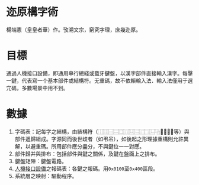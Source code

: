 # 迩原構字術
  楊端憲（皇皇者華）作。攷溯文宗，窮究字理，庶幾迩原。

# 目標
通過人機接口設備，即通用串行總綫或藍牙鍵盤，以漢字部件直接輸入漢字。每擊一鍵，代表寫一个基本部件或結構符。无重碼，故不依賴輸入法．輸入法僅用于選宂碼，多數場景中用不到。

# 數據
1. 字碼表：記每字之結構，由結構符（⿰⿲⿱⿳⿴⿵⿶⿷⿸⿹⿺⿻⿼⿽⿾⿿等）與部件遞歸組成。字源同而後世歧者（如弔吊），如後起之形理據重構則允許異解，以避重碼。所用部件應分盡分，不與鍵位一一對應〬。
2. 部件歸并與排布：包括部件與鍵之關係，及鍵在盤面上之排布。
3. 鍵盤矩陣：鍵盤電路。
4. [人機接口設備](https://www.usb.org/hid)之報碼表：各鍵之報碼。用`0x0100`至`0x400`區段。
5. 系統層之映射：驅動程序。
